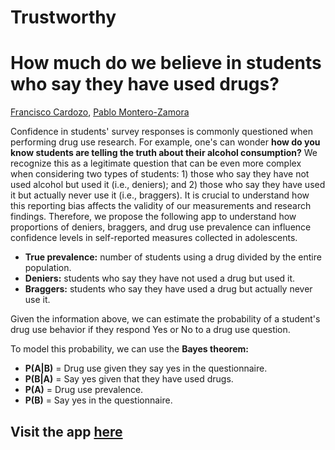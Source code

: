 # Trustworthy
# How much do we believe in students who say they have used drugs?

[Francisco Cardozo](https://github.com/focardozom), [Pablo Montero-Zamora](https://scholar.google.es/citations?user=jw7I6NUAAAAJ&hl=en)


Confidence in students' survey responses is commonly questioned when performing drug use research. For example, one's can wonder 
**how do you know students are telling the truth about their alcohol consumption?** We recognize this as a legitimate question that can be even more complex when considering two types of students: 1) those who say they have not used alcohol but used it (i.e., deniers); and 2) those who say they have used it but actually never use it (i.e., braggers). 
It is crucial to understand how this reporting bias affects the validity of our measurements and research findings. Therefore, we propose the following app to understand how proportions of deniers, braggers, and drug use prevalence can influence confidence levels in self-reported measures collected in adolescents. 


* **True prevalence:** number of students using a drug divided by the entire population.  
* **Deniers:** students who say they have not used a drug but used it. 
* **Braggers:** students who say they have used a drug but actually never use it. 

Given the information above, we can estimate the probability of a student's drug use behavior if they respond Yes or No to a drug use question. 
 
To model this probability, we can use the **Bayes theorem:**

* **P(A|B)** = Drug use given they say yes in the questionnaire.
* **P(B|A)** = Say yes given that they have used drugs.
* **P(A)** = Drug use prevalence.
* **P(B)** = Say yes in the questionnaire.

## Visit the app [here](https://francisco-cardozo.shinyapps.io/thrusworthy/)



